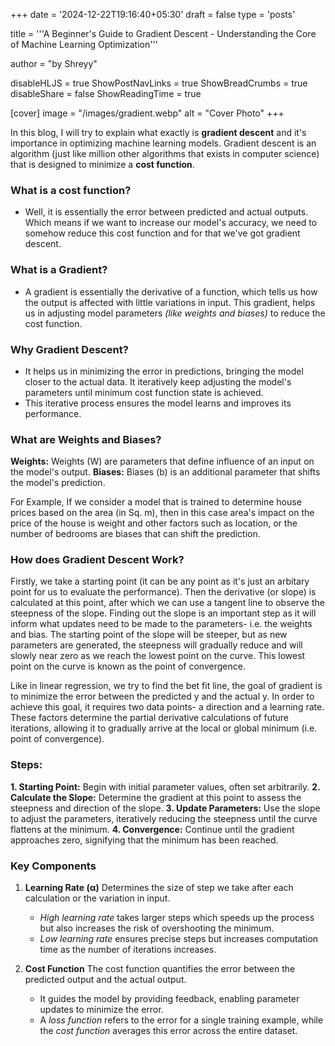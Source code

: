 +++
date = '2024-12-22T19:16:40+05:30'
draft = false
type = 'posts'

title = '''A Beginner's Guide to Gradient Descent - Understanding the Core of Machine Learning Optimization'''

author = "by Shreyy"

disableHLJS = true
ShowPostNavLinks = true
ShowBreadCrumbs = true
disableShare = false
ShowReadingTime = true

[cover]
image = "/images/gradient.webp"
alt = "Cover Photo"
+++

In this blog, I will try to explain what exactly is **gradient descent** and it's importance in optimizing machine learning models. Gradient descent is an algorithm (just like million other algorithms that exists in computer science) that is designed to minimize a **cost function**.

### What is a cost function? 
- Well, it is essentially the error between predicted and actual outputs. Which means if we want to increase our model's accuracy, we need to somehow reduce this cost function and for that we've got gradient descent.

### What is a Gradient?
- A gradient is essentially the derivative of a function, which tells us how the output is affected with little variations in input. This gradient, helps us in adjusting model parameters *(like weights and biases)* to reduce the cost function.

### Why Gradient Descent?
- It helps us in minimizing the error in predictions, bringing the model closer to the actual data. It iteratively keep adjusting the model's parameters until minimum cost function state is achieved. 
- This iterative process ensures the model learns and improves its performance.

### What are Weights and Biases?
**Weights:** Weights (W) are parameters that define influence of an input on the model's output.
**Biases:** Biases (b) is an additional parameter that shifts the model's prediction.

For Example, If we consider a model that is trained to determine house prices based on the area (in Sq. m), then in this case area's impact on the price of the house is weight and other factors such as location, or the number of bedrooms are biases that can shift the prediction.

### How does Gradient Descent Work?
Firstly, we take a starting point (it can be any point as it's just an arbitary point for us to evaluate the performance). Then the derivative (or slope) is calculated at this point, after which we can use a tangent line to observe the steepness of the slope. Finding out the slope is an important step as it will inform what updates need to be made to the parameters- i.e. the weights and bias. The starting point of the slope will be steeper, but as new parameters are generated, the steepness will gradually reduce and will slowly near zero as we reach the lowest point on the curve. This lowest point on the curve is known as the point of convergence.

Like in linear regression, we try to find the bet fit line, the goal of gradient is to minimize the error between the predicted y and the actual y. In order to achieve this goal, it requires two data points- a direction and a learning rate. These factors determine the partial derivative calculations of future iterations, allowing it to gradually arrive at the local or global minimum (i.e. point of convergence).

### Steps:
**1. Starting Point:** Begin with initial parameter values, often set arbitrarily.
**2. Calculate the Slope:** Determine the gradient at this point to assess the steepness and direction of the slope.
**3. Update Parameters:** Use the slope to adjust the parameters, iteratively reducing the steepness until the curve flattens at the minimum.
**4. Convergence:** Continue until the gradient approaches zero, signifying that the minimum has been reached.

### Key Components
1. **Learning Rate (α)**
	Determines the size of step we take after each calculation or the variation in input.
	
	- *High learning rate* takes larger steps which speeds up the process but also increases the risk of overshooting the minimum.
	- *Low learning rate* ensures precise steps but increases computation time as the number of iterations increases.

2. **Cost Function**
	The cost function quantifies the error between the predicted output and the actual output.
	
	- It guides the model by providing feedback, enabling parameter updates to minimize the error.
	- A *loss function* refers to the error for a single training example, while the *cost function* averages this error across the entire dataset. 